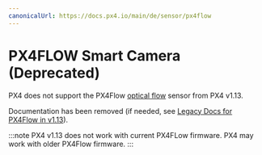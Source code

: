 ```yaml
---
canonicalUrl: https://docs.px4.io/main/de/sensor/px4flow
---
```


# PX4FLOW Smart Camera (Deprecated)

PX4 does not support the PX4Flow [optical flow](../sensor/optical_flow.md) sensor from PX4 v1.13.

Documentation has been removed (if needed, see [Legacy Docs for PX4Flow in v1.13](https://docs.px4.io/v1.13/en/sensor/px4flow.html)).

:::note
PX4 v1.13 does not work with current PX4FLow firmware.
PX4 may work with older PX4Flow firmware.
:::
